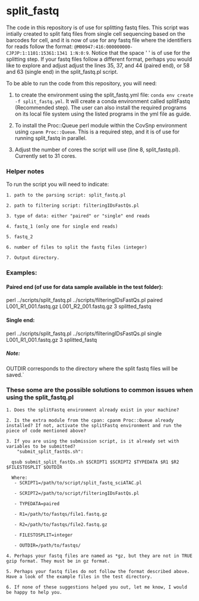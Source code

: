 # split_fastq
The code in this repository is of use for splitting fastq files. This script was intially created to split fatq files from single cell sequencing based on the barcodes for cell, and it is now of use for any fastq file where the identifiers for reads follow the format: `@M00947:416:000000000-CJPJP:1:1101:15361:1341 1:N:0:9`. Notice that the space ' ' is of use for the splitting step. If your fastq files follow a different format, perhaps you would like to explore and adjust adjust the lines 35, 37, and 44 (paired end), or 58 and 63 (single end) in the split_fastq.pl script.

To be able to run the code from this repository, you will need:

1. to create the environment using the split_fastq.yml file: `conda env create -f split_fastq.yml`. It will create a conda environment called splitFastq (Recommended step). The user can also install the required programs on its local file system using the listed programs in the yml file as guide.

2. To install the Proc::Queue perl module within the CovSnp environment using `cpanm Proc::Queue`. This is a required step, and it is of use for running split_fastq in parallel.

3. Adjust the number of cores the script will use (line 8, split_fastq.pl). Currently set to 31 cores.

### Helper notes

To run the script you will need to indicate:

	1. path to the parsing script: split_fastq.pl

	2. path to filtering script: filteringIDsFastQs.pl

	3. type of data: either "paired" or "single" end reads

 	4. fastq_1 (only one for single end reads)

 	5. fastq_2

 	6. number of files to split the fastq files (integer)

 	7. Output directory.

### Examples:

#### Paired end (of use for data sample available in the test folder):
perl ../scripts/split_fastq.pl ../scripts/filteringIDsFastQs.pl paired L001_R1_001.fastq.gz L001_R2_001.fastq.gz 3 splitted_fastq

#### Single end:
perl ../scripts/split_fastq.pl ../scripts/filteringIDsFastQs.pl single L001_R1_001.fastq.gz 3 splitted_fastq

##### Note:
OUTDIR corresponds to the directory where the split fastq files will be saved.`

### These some are the possible solutions to common issues when using the split_fastq.pl

	1. Does the splitFastq environment already exist in your machine?

	2. Is the extra module from the cpan: cpanm Proc::Queue already installed? If not, activate the splitFastq environment and run the piece of code mentioned above?

	3. If you are using the submission script, is it already set with variables to be submitted?
		"submit_split_fastQs.sh":

	  qsub submit_split_fastQs.sh $SCRIPT1 $SCRIPT2 $TYPEDATA $R1 $R2 $FILESTOSPLIT $OUTDIR

	  Where:
	   - SCRIPT1=/path/to/script/split_fastq_sciATAC.pl

	   - SCRIPT2=/path/to/script/filteringIDsFastQs.pl

	   - TYPEDATA=paired

	   - R1=/path/to/fastqs/file1.fastq.gz

	   - R2=/path/to/fastqs/file2.fastq.gz

	   - FILESTOSPLIT=integer

	   - OUTDIR=/path/to/fastqs/

	4. Perhaps your fastq files are named as *gz, but they are not in TRUE gzip format. They must be in gz format.

	5. Perhaps your fastq files do not follow the format described above. Have a look of the example files in the test directory.

	6. If none of these suggestions helped you out, let me know, I would be happy to help you.
